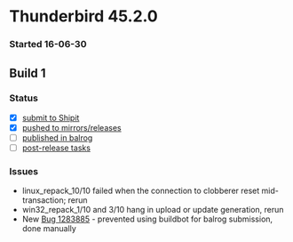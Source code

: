 # Thunderbird 45.2.0

### Started 16-06-30

## Build 1

### Status
- [x] [submit to Shipit](https://wiki.mozilla.org/Release:Release_Automation_on_Mercurial:Starting_a_Release#Submit_to_Ship_It)
- [x] [pushed to mirrors/releases](https://wiki.mozilla.org/Release:Release_Automation_on_Mercurial:Updates#Push_to_mirrors)
- [ ] [published in balrog](https://wiki.mozilla.org/Release:Release_Automation_on_Mercurial:Updates_through_Shipping#Publish_in_Balrog)
- [ ] [post-release tasks](https://wiki.mozilla.org/Release:Release_Automation_on_Mercurial:Updates_through_Shipping#Post-release_tasks)

### Issues
- linux_repack_10/10 failed when the connection to clobberer reset mid-transaction; rerun
- win32_repack_1/10 and 3/10 hang in upload or update generation, rerun
- New [Bug 1283885](https://bugzil.la/1283885) - prevented using buildbot for balrog submission, done manually


